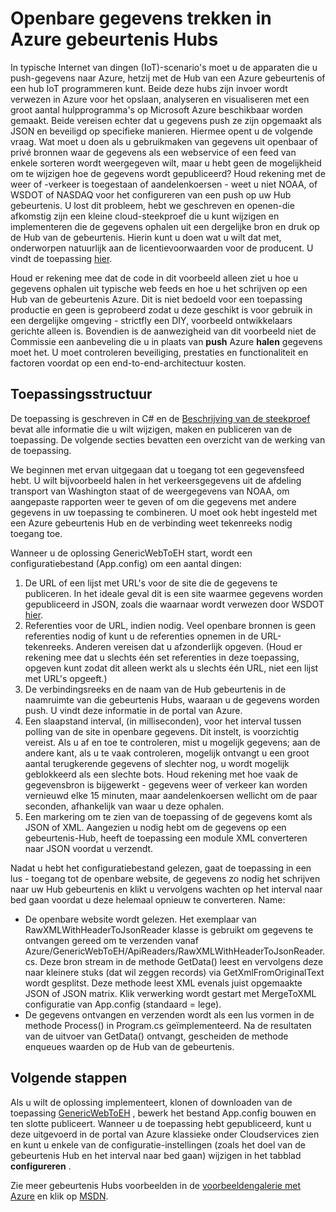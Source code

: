 <properties
    pageTitle="Openbare gegevens trekken in Azure gebeurtenis Hubs | Microsoft Azure"
    description="Overzicht van de gebeurtenis Hubs importeren uit de web-voorbeeld"
    services="event-hubs"
    documentationCenter="na"
    authors="spyrossak"
    manager="timlt"
    editor=""/>

<tags 
    ms.service="event-hubs"
    ms.devlang="na"
    ms.topic="article"
    ms.tgt_pltfrm="na"
    ms.workload="na"
    ms.date="08/25/2016"
    ms.author="spyros;sethm" />

# <a name="pulling-public-data-into-azure-event-hubs"></a>Openbare gegevens trekken in Azure gebeurtenis Hubs

In typische Internet van dingen (IoT)-scenario's moet u de apparaten die u push-gegevens naar Azure, hetzij met de Hub van een Azure gebeurtenis of een hub IoT programmeren kunt. Beide deze hubs zijn invoer wordt verwezen in Azure voor het opslaan, analyseren en visualiseren met een groot aantal hulpprogramma's op Microsoft Azure beschikbaar worden gemaakt. Beide vereisen echter dat u gegevens push ze zijn opgemaakt als JSON en beveiligd op specifieke manieren. Hiermee opent u de volgende vraag. Wat moet u doen als u gebruikmaken van gegevens uit openbaar of privé bronnen waar de gegevens als een webservice of een feed van enkele sorteren wordt weergegeven wilt, maar u hebt geen de mogelijkheid om te wijzigen hoe de gegevens wordt gepubliceerd? Houd rekening met de weer of -verkeer is toegestaan of aandelenkoersen - weet u niet NOAA, of WSDOT of NASDAQ voor het configureren van een push op uw Hub gebeurtenis. U lost dit probleem, hebt we geschreven en openen-die afkomstig zijn een kleine cloud-steekproef die u kunt wijzigen en implementeren die de gegevens ophalen uit een dergelijke bron en druk op de Hub van de gebeurtenis. Hierin kunt u doen wat u wilt dat met, onderworpen natuurlijk aan de licentievoorwaarden voor de producent. U vindt de toepassing [hier](https://azure.microsoft.com/documentation/samples/event-hubs-dotnet-importfromweb/).

Houd er rekening mee dat de code in dit voorbeeld alleen ziet u hoe u gegevens ophalen uit typische web feeds en hoe u het schrijven op een Hub van de gebeurtenis Azure. Dit is niet bedoeld voor een toepassing productie en geen is geprobeerd zodat u deze geschikt is voor gebruik in een dergelijke omgeving - strictfly een DIY, voorbeeld ontwikkelaars gerichte alleen is. Bovendien is de aanwezigheid van dit voorbeeld niet de Commissie een aanbeveling die u in plaats van **push** Azure **halen** gegevens moet het. U moet controleren beveiliging, prestaties en functionaliteit en factoren voordat op een end-to-end-architectuur kosten.

## <a name="application-structure"></a>Toepassingsstructuur

De toepassing is geschreven in C# en de [Beschrijving van de steekproef](https://azure.microsoft.com/documentation/samples/event-hubs-dotnet-importfromweb/) bevat alle informatie die u wilt wijzigen, maken en publiceren van de toepassing. De volgende secties bevatten een overzicht van de werking van de toepassing.

We beginnen met ervan uitgegaan dat u toegang tot een gegevensfeed hebt. U wilt bijvoorbeeld halen in het verkeersgegevens uit de afdeling transport van Washington staat of de weergegevens van NOAA, om aangepaste rapporten weer te geven of om die gegevens met andere gegevens in uw toepassing te combineren. U moet ook hebt ingesteld met een Azure gebeurtenis Hub en de verbinding weet tekenreeks nodig toegang toe.

Wanneer u de oplossing GenericWebToEH start, wordt een configuratiebestand (App.config) om een aantal dingen:

1. De URL of een lijst met URL's voor de site die de gegevens te publiceren. In het ideale geval dit is een site waarmee gegevens worden gepubliceerd in JSON, zoals die waarnaar wordt verwezen door WSDOT [hier](http://www.wsdot.wa.gov/Traffic/api/). 
2. Referenties voor de URL, indien nodig. Veel openbare bronnen is geen referenties nodig of kunt u de referenties opnemen in de URL-tekenreeks. Anderen vereisen dat u afzonderlijk opgeven. (Houd er rekening mee dat u slechts één set referenties in deze toepassing, opgeven kunt zodat dit alleen werkt als u slechts één URL, niet een lijst met URL's opgeeft.)
3. De verbindingsreeks en de naam van de Hub gebeurtenis in de naamruimte van die gebeurtenis Hubs, waaraan u de gegevens worden push. U vindt deze informatie in de portal van Azure.
4. Een slaapstand interval, (in milliseconden), voor het interval tussen polling van de site in openbare gegevens. Dit instelt, is voorzichtig vereist. Als u af en toe te controleren, mist u mogelijk gegevens; aan de andere kant, als u te vaak controleren, mogelijk ontvangt u een groot aantal terugkerende gegevens of slechter nog, u wordt mogelijk geblokkeerd als een slechte bots. Houd rekening met hoe vaak de gegevensbron is bijgewerkt - gegevens weer of verkeer kan worden vernieuwd elke 15 minuten, maar aandelenkoersen wellicht om de paar seconden, afhankelijk van waar u deze ophalen. 
5. Een markering om te zien van de toepassing of de gegevens komt als JSON of XML. Aangezien u nodig hebt om de gegevens op een gebeurtenis-Hub, heeft de toepassing een module XML converteren naar JSON voordat u verzendt.

Nadat u hebt het configuratiebestand gelezen, gaat de toepassing in een lus - toegang tot de openbare website, de gegevens zo nodig het schrijven naar uw Hub gebeurtenis en klikt u vervolgens wachten op het interval naar bed gaan voordat u deze helemaal opnieuw te converteren. Name:

  * De openbare website wordt gelezen. Het exemplaar van RawXMLWithHeaderToJsonReader klasse is gebruikt om gegevens te ontvangen gereed om te verzenden vanaf Azure/GenericWebToEH/ApiReaders/RawXMLWithHeaderToJsonReader.cs. Deze bron stream in de methode GetData() leest en vervolgens deze naar kleinere stuks (dat wil zeggen records) via GetXmlFromOriginalText wordt gesplitst. 
  Deze methode leest XML evenals juist opgemaakte JSON of JSON matrix. Klik verwerking wordt gestart met MergeToXML configuratie van App.config (standaard = lege).
  * De gegevens ontvangen en verzenden wordt als een lus vormen in de methode Process() in Program.cs geïmplementeerd. 
  Na de resultaten van de uitvoer van GetData() ontvangt, gescheiden de methode enqueues waarden op de Hub van de gebeurtenis.

## <a name="next-steps"></a>Volgende stappen

Als u wilt de oplossing implementeert, klonen of downloaden van de toepassing [GenericWebToEH](https://azure.microsoft.com/documentation/samples/event-hubs-dotnet-importfromweb/) , bewerk het bestand App.config bouwen en ten slotte publiceert. Wanneer u de toepassing hebt gepubliceerd, kunt u deze uitgevoerd in de portal van Azure klassieke onder Cloudservices zien en kunt u enkele van de configuratie-instellingen (zoals het doel van de gebeurtenis Hub en het interval naar bed gaan) wijzigen in het tabblad **configureren** .

Zie meer gebeurtenis Hubs voorbeelden in de [voorbeeldengalerie met Azure](https://azure.microsoft.com/documentation/samples/?service=event-hubs) en klik op [MSDN](https://code.msdn.microsoft.com/site/search?query=event%20hubs&f%5B0%5D.Value=event%20hubs&f%5B0%5D.Type=SearchText&ac=5).
